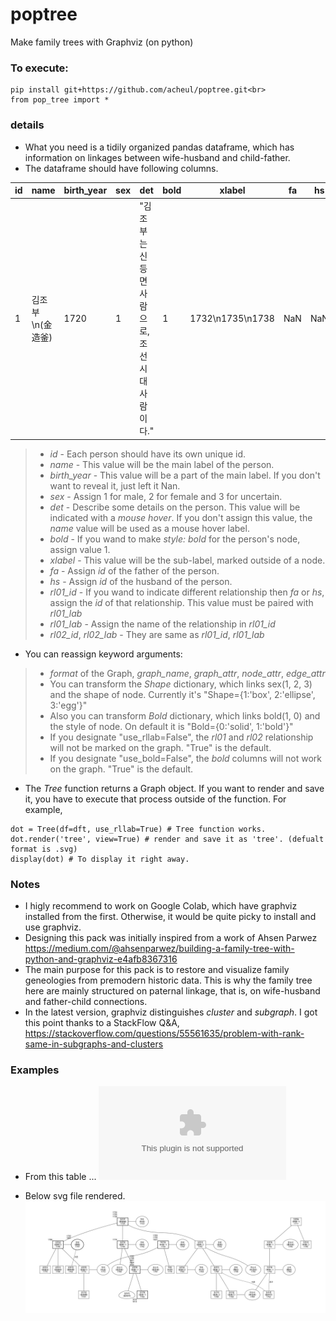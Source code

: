 # poptree
Make family trees with Graphviz (on python)
  
### To execute:
```
pip install git+https://github.com/acheul/poptree.git<br>
from pop_tree import *
```  

### details
* What you need is a tidily organized pandas dataframe, which has information on linkages between wife-husband and child-father.
* The dataframe should have following columns.  
  
|id|name|birth_year|sex|det|bold|xlabel|fa|hs|rl01_id|rl01_lab|rl02_id|rl02_lab|
|--|--|--|--|--|--|--|--|--|--|--|--|--|
|1|김조부\n(金造釜)|1720|1|"김조부는 신등면 사람으로, 조선시대 사람이다."|1|1732\n1735\n1738|NaN|NaN|NaN|NaN|NaN|NaN|  
  
> * *id* - Each person should have its own unique id.
> * *name* - This value will be the main label of the person.
> * *birth_year* - This value will be a part of the main label. If you don't want to reveal it, just left it Nan.
> * *sex* - Assign 1 for male, 2 for female and 3 for uncertain.
> * *det* - Describe some details on the person. This value will be indicated with a *mouse hover*. If you don't assign this value, the *name* value will be used as a mouse hover label.
> * *bold* - If you wand to make *style: bold* for the person's node, assign value 1.
> * *xlabel* - This value will be the sub-label, marked outside of a node.
> * *fa* - Assign *id* of the father of the person.
> * *hs* - Assign *id* of the husband of the person.
> * *rl01_id* - If you wand to indicate different relationship then *fa* or *hs*, assign the *id* of that relationship. This value must be paired with *rl01_lab*
> * *rl01_lab* - Assign the name of the relationship in *rl01_id*
> * *rl02_id*, *rl02_lab* - They are same as *rl01_id*, *rl01_lab*  
  
* You can reassign keyword arguments:
> * *format* of the Graph, *graph_name*, *graph_attr*, *node_attr*, *edge_attr*
> * You can transform the *Shape* dictionary, which links sex(1, 2, 3) and the shape of node. Currently it's "Shape={1:'box', 2:'ellipse', 3:'egg'}"
> * Also you can transform *Bold* dictionary, which links bold(1, 0) and the style of node. On default it is "Bold={0:'solid', 1:'bold'}"
> * If you designate "use_rllab=False", the *rl01* and *rl02* relationship will not be marked on the graph. "True" is the default.
> * If you designate "use_bold=False", the *bold* columns will not work on the graph. "True" is the default.

* The *Tree* function returns a Graph object. If you want to render and save it, you have to execute that process outside of the function. For example,
```
dot = Tree(df=dft, use_rllab=True) # Tree function works.
dot.render('tree', view=True) # render and save it as 'tree'. (defualt format is .svg)
display(dot) # To display it right away.
```
  
### Notes
* I higly recommend to work on Google Colab, which have graphviz installed from the first. Otherwise, it would be quite picky to install and use graphviz.  
* Designing this pack was initially inspired from a work of Ahsen Parwez https://medium.com/@ahsenparwez/building-a-family-tree-with-python-and-graphviz-e4afb8367316
* The main purpose for this pack is to restore and visualize family geneologies from premodern historic data. This is why the family tree here are mainly structured on paternal linkage, that is, on wife-husband and father-child connections.
* In the latest version, graphviz distinguishes *cluster* and *subgraph*. I got this point thanks to a StackFlow Q&A, https://stackoverflow.com/questions/55561635/problem-with-rank-same-in-subgraphs-and-clusters
  
### Examples
* From this table ...
![dft](./image/testtable.csv)
  
* Below svg file rendered.
![treexample](./image/treexample.svg)
